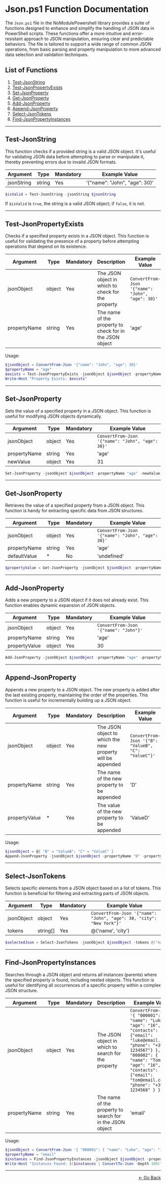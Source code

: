 # Json.ps1 Function Documentation

The `Json.ps1` file in the NoModulePowershell library provides a suite of functions designed to enhance and simplify the handling of JSON data in PowerShell scripts. These functions offer a more intuitive and error-resistant approach to JSON manipulation, ensuring clear and predictable behaviors. The file is tailored to support a wide range of common JSON operations, from basic parsing and property manipulation to more advanced data selection and validation techniques.

## List of Functions

1. [Test-JsonString](#test-jsonstring)
2. [Test-JsonPropertyExists](#test-jsonpropertyexists)
3. [Set-JsonProperty](#set-jsonproperty)
4. [Get-JsonProperty](#get-jsonproperty)
5. [Add-JsonProperty](#add-jsonproperty)
6. [Append-JsonProperty](#append-jsonproperty)
7. [Select-JsonTokens](#select-jsontokens)
8. [Find-JsonPropertyInstances](#find-jsonpropertyinstances)

---

## Test-JsonString

This function checks if a provided string is a valid JSON object. It's useful for validating JSON data before attempting to parse or manipulate it, thereby preventing errors due to invalid JSON formats.

| Argument    | Type   | Mandatory | Example Value             |
|-------------|--------|-----------|---------------------------|
| jsonString  | string | Yes       | '{"name": "John", "age": 30}' |

```powershell
$isValid = Test-JsonString -jsonString $jsonString
```

If `$isValid` is `true`, the string is a valid JSON object; if `false`, it is not.

---

## Test-JsonPropertyExists

Checks if a specified property exists in a JSON object. This function is useful for validating the presence of a property before attempting operations that depend on its existence.

| Argument     | Type   | Mandatory | Description                                      | Example Value                                    |
|--------------|--------|-----------|--------------------------------------------------|--------------------------------------------------|
| jsonObject   | object | Yes       | The JSON object in which to check for the property | `ConvertFrom-Json '{"name": "John", "age": 30}'` |
| propertyName | string | Yes       | The name of the property to check for in the JSON object | 'age'                                          |

Usage:

```powershell
$jsonObject = ConvertFrom-Json '{"name": "John", "age": 30}'
$propertyName = "age"
$exists = Test-JsonPropertyExists -jsonObject $jsonObject -propertyName $propertyName
Write-Host "Property Exists: $exists"
```

---

## Set-JsonProperty

Sets the value of a specified property in a JSON object. This function is useful for modifying JSON objects dynamically.

| Argument    | Type   | Mandatory | Example Value             |
|-------------|--------|-----------|---------------------------|
| jsonObject  | object | Yes       | `ConvertFrom-Json '{"name": "John", "age": 30}'` |
| propertyName| string | Yes       | 'age'                     |
| newValue    | object | Yes       | 31                        |

```powershell
Set-JsonProperty -jsonObject $jsonObject -propertyName "age" -newValue 31
```

---

## Get-JsonProperty

Retrieves the value of a specified property from a JSON object. This function is handy for extracting specific data from JSON structures.

| Argument    | Type   | Mandatory | Example Value             |
|-------------|--------|-----------|---------------------------|
| jsonObject  | object | Yes       | `ConvertFrom-Json '{"name": "John", "age": 30}'` |
| propertyName| string | Yes       | 'age'                     |
| defaultValue| *      | No        | 'undefined'               |

```powershell
$propertyValue = Get-JsonProperty -jsonObject $jsonObject -propertyName "age"
```

---

## Add-JsonProperty

Adds a new property to a JSON object if it does not already exist. This function enables dynamic expansion of JSON objects.

| Argument     | Type   | Mandatory | Example Value             |
|--------------|--------|-----------|---------------------------|
| jsonObject   | object | Yes       | `ConvertFrom-Json '{"name": "John"}'` |
| propertyName | string | Yes       | 'age'                     |
| propertyValue| object | Yes       | 30                        |

```powershell
Add-JsonProperty -jsonObject $jsonObject -propertyName "age" -propertyValue 30
```

---
## Append-JsonProperty

Appends a new property to a JSON object. The new property is added after the last existing property, maintaining the order of the properties. This function is useful for incrementally building up a JSON object.

| Argument     | Type   | Mandatory | Description                                          | Example Value                                    |
|--------------|--------|-----------|------------------------------------------------------|--------------------------------------------------|
| jsonObject   | object | Yes       | The JSON object to which the new property will be appended | `ConvertFrom-Json '{"B": "ValueB", "C": "ValueC"}'` |
| propertyName | string | Yes       | The name of the new property to be appended           | 'D'                                              |
| propertyValue| *      | Yes       | The value of the new property to be appended         | 'ValueD'                                         |

Usage:

```powershell
$jsonObject = @{ "B" = "ValueB"; "C" = "ValueC" }
Append-JsonProperty -jsonObject $jsonObject -propertyName "D" -propertyValue "ValueD"
```

---

## Select-JsonTokens

Selects specific elements from a JSON object based on a list of tokens. This function is beneficial for filtering and extracting parts of JSON objects.

| Argument   | Type     | Mandatory | Example Value         |
|------------|----------|-----------|-----------------------|
| jsonObject | object   | Yes       | `ConvertFrom-Json '{"name": "John", "age": 30, "city": "New York"}'` |
| tokens     | string[] | Yes       | @('name', 'city')     |

```powershell
$selectedJson = Select-JsonTokens -jsonObject $jsonObject -tokens @("name", "city")
```

---

## Find-JsonPropertyInstances

Searches through a JSON object and returns all instances (parents) where the specified property is found, including nested objects. This function is useful for identifying all occurrences of a specific property within a complex JSON structure.

| Argument     | Type   | Mandatory | Description                                      | Example Value                                    |
|--------------|--------|-----------|--------------------------------------------------|--------------------------------------------------|
| jsonObject   | object | Yes       | The JSON object in which to search for the property | `ConvertFrom-Json '{ "000001": { "name": "Luke", "age": "16", "contacts": {"email": "luke@email.com", "phone": "+39 1234567"} }, "000002": { "name": "Tom", "age": "16", "contacts": {"email": "tom@email.com", "phone": "+39 1234568" } }'` |
| propertyName | string | Yes       | The name of the property to search for in the JSON object | 'email'                                          |

Usage:

```powershell
$jsonObject = ConvertFrom-Json '{ "000001": { "name": "Luke", "age": "16", "contacts": {"email": "luke@email.com", "phone": "+39 1234567"} }, "000002": { "name": "Tom", "age": "16", "contacts": {"email": "tom@email.com", "phone": "+39 1234568" } }'
$propertyName = "email"
$instances = Find-JsonPropertyInstances -jsonObject $jsonObject -propertyName $propertyName
Write-Host "Instances Found: $($instances | ConvertTo-Json -Depth 100)"
```
---

<p align="right">
  <a href="/docs/README.md">← Go Back</a>
</p>
